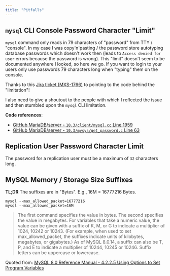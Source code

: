 ```yaml
---
title: "Pitfalls"
---
```


## `mysql` CLI Console Password Character "Limit"

`mysql` command only reads in 79 characters of "password" from TTY / "console". In my case I was copy'n'pasting / the password store autotyping database passwords which doesn't work then (leads to `Access denied for user` errors because the password is wrong).
This "limit" doesn't seem to be documented anywhere I looked, so here we go. If you want to login to your users only use passwords 79 characters long when "typing" them on the console.

Thanks to this [Jira ticket (MXS-1766)](https://jira.mariadb.org/browse/MXS-1766) to pointing to the code behind the "limitation"!

I also need to give a shoutout to the people with which I reflected the issue and then stumbled upon the `mysql` CLI limitation.

**Code references**:

* [GitHub MariaDB/server - `10.3/client/mysql.cc` Line 1959](https://github.com/MariaDB/server/blob/10.3/client/mysql.cc#L1959)
* [GitHub MariaDB/server - `10.3/mysys/get_password.c` Line 63](https://github.com/MariaDB/server/blob/10.3/mysys/get_password.c#L63)

## Replication User Password Character Limit

The password for a replication user must be a maximum of `32` characters long.

## MySQL Memory / Storage Size Suffixes

**TL;DR** The suffixes are in "Bytes". E.g., 16M = 16777216 Bytes.

>
```console
mysql --max_allowed_packet=16777216
mysql --max_allowed_packet=16M
```
>
> The first command specifies the value in bytes. The second specifies the value in megabytes. For variables that take a numeric value, the value can be given with a suffix of K, M, or G to indicate a multiplier of 1024, 10242 or 10243. (For example, when used to set max_allowed_packet, the suffixes indicate units of kilobytes, megabytes, or gigabytes.) As of MySQL 8.0.14, a suffix can also be T, P, and E to indicate a multiplier of 10244, 10245 or 10246. Suffix letters can be uppercase or lowercase.

Quoted from: [MySQL 8.0 Reference Manual - 4.2.2.5 Using Options to Set Program Variables](https://dev.mysql.com/doc/refman/8.0/en/program-variables.html)
